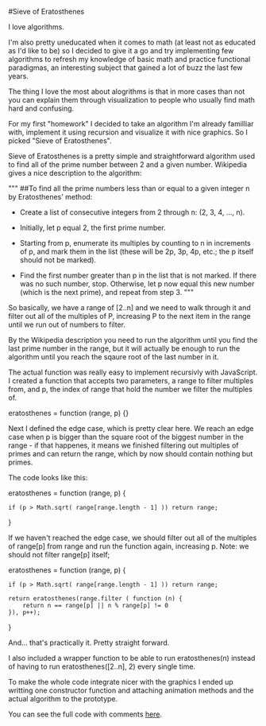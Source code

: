 #Sieve of Eratosthenes

I love algorithms. 

I'm also pretty uneducated when it comes to math (at least not as educated as I'd like to be) 
so I decided to give it a go and try implementing few algorithms to refresh my knowledge of basic math and practice functional paradigmas, an interesting subject that gained a lot of buzz the last few years. 

The thing I love the most about alogrithms is that in more cases than not you can explain them through visualization to people who usually find math hard and confusing.

For my first "homework" I decided to take an algorithm I'm already familliar with, implement it using recursion and visualize it with nice graphics.
So I picked "Sieve of Eratosthenes".

Sieve of Eratosthenes is a pretty simple and straightforward algorithm used to find all of the prime number between 2 and a given number.
Wikipedia gives a nice description to the algorithm:

"""
##To find all the prime numbers less than or equal to a given integer n by Eratosthenes' method:

* Create a list of consecutive integers from 2 through n: (2, 3, 4, ..., n).

* Initially, let p equal 2, the first prime number.

* Starting from p, enumerate its multiples by counting to n in increments of p, and mark them in the list (these will be 2p, 3p, 4p, etc.; the p itself should not be marked).

* Find the first number greater than p in the list that is not marked. If there was no such number, stop. Otherwise, let p now equal this new number (which is the next prime), and repeat from step 3.
"""

So basically, we have a range of [2..n] and we need to walk through it and filter out all of the multiples of P, increasing P to the next item in the range until we run out of numbers to filter.

By the Wikipedia description you need to run the algorithm until you find the last prime number in the range, but it will actually be enough to run the algorithm until you reach the sqaure root of the last number in it.

The actual function was really easy to implement recursivly with JavaScript.
I created a function that accepts two parameters, a range to filter multiples from, and p, the index of range that hold the number we filter the multiples of. 

eratosthenes = function (range, p) {}

Next I defined the edge case, which is pretty clear here. 
We reach an edge case when p is bigger than the square root of the biggest number in the range - if that happenes, it means we finished filtering out multiples of primes and can return the range, which by now should contain nothing but primes.

The code looks like this:

eratosthenes = function (range, p) {

	if (p > Math.sqrt( range[range.length - 1] )) return range;

}

If we haven't reached the edge case, we should filter out all of the multiples of range[p] from range and run the function again, increasing p.
Note: we should not filter range[p] itself;

eratosthenes = function (range, p) {

	if (p > Math.sqrt( range[range.length - 1] )) return range;

	return eratosthenes(range.filter ( function (n) {
		return n == range[p] || n % range[p] != 0
	}), p++);
}

And... that's practically it. Pretty straight forward. 

I also included a wrapper function to be able to run eratosthenes(n) instead of having to run eratosthenes([2..n], 2) every single time. 

To make the whole code integrate nicer with the graphics I ended up writting one constructor function and attaching animation methods and the actual algorithm to the prototype.

You can see the full code with comments [here](https://github.com/dzautner/SieveOfEratosthenes).